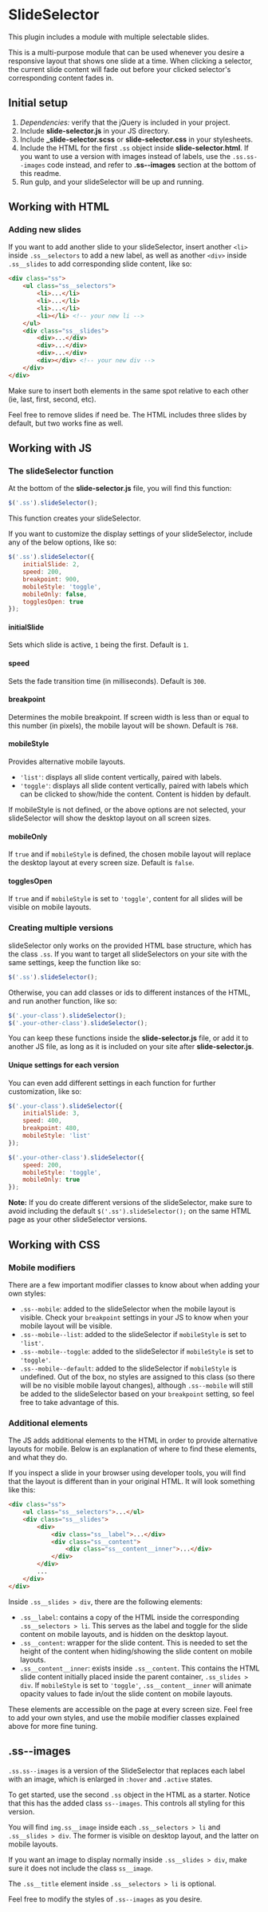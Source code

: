 # SlideSelector

This plugin includes a module with multiple selectable slides.

This is a multi-purpose module that can be used whenever you desire a responsive layout that shows one slide at a time. When clicking a selector, the current slide content will fade out before your clicked selector's corresponding content fades in.

## Initial setup

1. _Dependencies:_ verify that the jQuery is included in your project.
2. Include **slide-selector.js** in your JS directory.
3. Include **_slide-selector.scss** or **slide-selector.css** in your stylesheets.
4. Include the HTML for the first `.ss` object inside **slide-selector.html**. If you want to use a version with images instead of labels, use the `.ss.ss--images` code instead, and refer to __.ss--images__ section at the bottom of this readme.
5. Run gulp, and your slideSelector will be up and running.

## Working with HTML

### Adding new slides

If you want to add another slide to your slideSelector, insert another `<li>` inside `.ss__selectors` to add a new label, as well as another `<div>` inside `.ss__slides` to add corresponding slide content, like so:

```html
<div class="ss">
	<ul class="ss__selectors">
		<li>...</li>
		<li>...</li>
		<li>...</li>
		<li></li> <!-- your new li -->
	</ul>
	<div class="ss__slides">
		<div>...</div>
		<div>...</div>
		<div>...</div>
		<div></div> <!-- your new div -->
	</div>
</div>
```

Make sure to insert both elements in the same spot relative to each other (ie, last, first, second, etc).

Feel free to remove slides if need be. The HTML includes three slides by default, but two works fine as well.

## Working with JS

### The slideSelector function

At the bottom of the __slide-selector.js__ file, you will find this function:

```javascript
$('.ss').slideSelector();
```

This function creates your slideSelector.

If you want to customize the display settings of your slideSelector, include any of the below options, like so:

```javascript
$('.ss').slideSelector({
    initialSlide: 2,
    speed: 200,
    breakpoint: 900,
    mobileStyle: 'toggle',
    mobileOnly: false,
    togglesOpen: true
});
```

#### initialSlide

Sets which slide is active, `1` being the first. Default is `1`.

#### speed

Sets the fade transition time (in milliseconds). Default is `300`.

#### breakpoint

Determines the mobile breakpoint. If screen width is less than or equal to this number (in pixels), the mobile layout will be shown. Default is `768`.

#### mobileStyle

Provides alternative mobile layouts.

* `'list'`: displays all slide content vertically, paired with labels.
* `'toggle'`: displays all slide content vertically, paired with labels which can be clicked to show/hide the content. Content is hidden by default.

If mobileStyle is not defined, or the above options are not selected, your slideSelector will show the desktop layout on all screen sizes.

#### mobileOnly

If `true` and if `mobileStyle` is defined, the chosen mobile layout will replace the desktop layout at every screen size. Default is `false`.

#### togglesOpen

If `true` and if `mobileStyle` is set to `'toggle'`, content for all slides will be visible on mobile layouts.

### Creating multiple versions

slideSelector only works on the provided HTML base structure, which has the class `.ss`. If you want to target all slideSelectors on your site with the same settings, keep the function like so:

```javascript
$('.ss').slideSelector();
```
 
Otherwise, you can add classes or ids to different instances of the HTML, and run another function, like so:
 
```javascript
$('.your-class').slideSelector();
$('.your-other-class').slideSelector();
```
 
You can keep these functions inside the __slide-selector.js__ file, or add it to another JS file, as long as it is included on your site after __slide-selector.js__.

#### Unique settings for each version

You can even add different settings in each function for further customization, like so:

```javascript
$('.your-class').slideSelector({
    initialSlide: 3,
    speed: 400,
    breakpoint: 480,
    mobileStyle: 'list'
});

$('.your-other-class').slideSelector({
    speed: 200,
    mobileStyle: 'toggle',
    mobileOnly: true
});
```

__Note:__ If you do create different versions of the slideSelector, make sure to avoid including the default `$('.ss').slideSelector();` on the same HTML page as your other slideSelector versions. 

## Working with CSS


### Mobile modifiers
There are a few important modifier classes to know about when adding your own styles:

* `.ss--mobile`: added to the slideSelector when the mobile layout is visible. Check your `breakpoint` settings in your JS to know when your mobile layout will be visible.
* `.ss--mobile--list`: added to the slideSelector if `mobileStyle` is set to `'list'`.
* `.ss--mobile--toggle`: added to the slideSelector if `mobileStyle` is set to `'toggle'`.
* `.ss--mobile--default`: added to the slideSelector if `mobileStyle` is undefined. Out of the box, no styles are assigned to this class (so there will be no visible mobile layout changes), although `.ss--mobile` will still be added to the slideSelector based on your `breakpoint` setting, so feel free to take advantage of this.

### Additional elements

The JS adds additional elements to the HTML in order to provide alternative layouts for mobile. Below is an explanation of where to find these elements, and what they do.

If you inspect a slide in your browser using developer tools, you will find that the layout is different than in your original HTML. It will look something like this:

```html
<div class="ss">
	<ul class="ss__selectors">...</ul>
	<div class="ss__slides">
		<div>
			<div class="ss__label">...</div>
			<div class="ss__content">
				<div class="ss__content__inner">...</div>
			</div>
		</div>
		...
	</div>
</div>
```

Inside `.ss__slides > div`, there are the following elements:

* `.ss__label`: contains a copy of the HTML inside the corresponding `.ss__selectors > li`. This serves as the label and toggle for the slide content on mobile layouts, and is hidden on the desktop layout.
* `.ss__content`: wrapper for the slide content. This is needed to set the height of the content when hiding/showing the slide content on mobile layouts.
* `.ss__content__inner`: exists inside `.ss__content`. This contains the HTML slide content initially placed inside the parent container, `.ss_slides > div`. If `mobileStyle` is set to `'toggle'`, `.ss__content__inner` will animate opacity values to fade in/out the slide content on mobile layouts.

These elements are accessible on the page at every screen size. Feel free to add your own styles, and use the mobile modifier classes explained above for more fine tuning.

## .ss--images

`.ss.ss--images` is a version of the SlideSelector that replaces each label with an image, which is enlarged in `:hover` and `.active` states.

To get started, use the second `.ss` object in the HTML as a starter. Notice that this has the added class `ss--images`. This controls all styling for this version.

You will find `img.ss__image` inside each `.ss__selectors > li` and `.ss__slides > div`. The former is visible on desktop layout, and the latter on mobile layouts.

If you want an image to display normally inside `.ss__slides > div`, make sure it does not include the class `ss__image`.

The `.ss__title` element inside `.ss__selectors > li` is optional.

Feel free to modify the styles of `.ss--images` as you desire.


